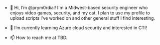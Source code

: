 - 👋 Hi, I’m @prym0rdial! I'm a Midwest-based security engineer who enjoys video games, security, and my cat. I plan to use my profile to upload scripts I've worked on and other general stuff I find interesting.

- 🌱 I’m currently learning Azure cloud security and interested in CTI!

- 📫 How to reach me at TBD.

<!---
prym0rdial/prym0rdial is a ✨ special ✨ repository because its `README.md` (this file) appears on your GitHub profile.
You can click the Preview link to take a look at your changes.
--->
